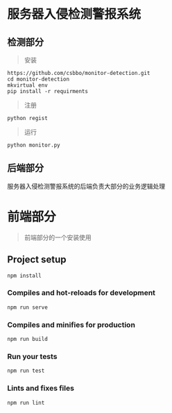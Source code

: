 # 服务器入侵检测警报系统

## 检测部分

> 安装
```
https://github.com/csbbo/monitor-detection.git
cd monitor-detection
mkvirtual env
pip install -r requirments
```

> 注册
```
python regist
```

> 运行
```
python monitor.py
```
## 后端部分

服务器入侵检测警报系统的后端负责大部分的业务逻辑处理

# 前端部分

> 前端部分的一个安装使用

## Project setup
```
npm install
```

### Compiles and hot-reloads for development
```
npm run serve
```

### Compiles and minifies for production
```
npm run build
```

### Run your tests
```
npm run test
```

### Lints and fixes files
```
npm run lint
```
